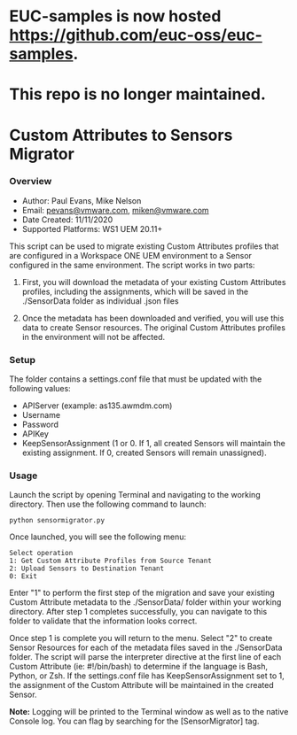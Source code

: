 # EUC-samples is now hosted https://github.com/euc-oss/euc-samples.
# This repo is no longer maintained.

# Custom Attributes to Sensors Migrator

### Overview
* Author: Paul Evans, Mike Nelson
* Email: pevans@vmware.com, miken@vmware.com
* Date Created: 11/11/2020
* Supported Platforms: WS1 UEM 20.11+

This script can be used to migrate existing Custom Attributes profiles that are configured in a Workspace ONE UEM environment to a Sensor configured in the same environment.  The script works in two parts:

1) First, you will download the metadata of your existing Custom Attributes profiles, including the assignments, which will be saved in the ./SensorData folder as individual .json files

2) Once the metadata has been downloaded and verified, you will use this data to create Sensor resources.  The original Custom Attributes profiles in the environment will not be affected.

### Setup

The folder contains a settings.conf file that must be updated with the following values:

* APIServer (example: as135.awmdm.com)
* Username
* Password
* APIKey
* KeepSensorAssignment (1 or 0.  If 1, all created Sensors will maintain the existing assignment.  If 0, created Sensors will remain unassigned).

### Usage

Launch the script by opening Terminal and navigating to the working directory.  Then use the following command to launch:


```
python sensormigrator.py

```

Once launched, you will see the following menu:

```
Select operation
1: Get Custom Attribute Profiles from Source Tenant
2: Upload Sensors to Destination Tenant
0: Exit
```

Enter "1" to perform the first step of the migration and save your existing Custom Attribute metadata to the ./SensorData/ folder within your working directory.  After step 1 completes successfully, you can navigate to this folder to validate that the information looks correct.

Once step 1 is complete you will return to the menu.  Select "2" to create Sensor Resources for each of the metadata files saved in the ./SensorData folder.  The script will parse the interpreter directive at the first line of each Custom Attribute (ie: #!/bin/bash) to determine if the language is Bash, Python, or Zsh.  If the settings.conf file has KeepSensorAssignment set to 1, the assignment of the Custom Attribute will be maintained in the created Sensor.

**Note:** Logging will be printed to the Terminal window as well as to the native Console log.  You can flag by searching for the [SensorMigrator] tag.